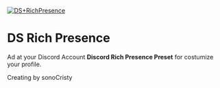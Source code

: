 [![DS+RichPresence](https://i.imgur.com/39u62Fp.png)](https://i.imgur.com/39u62Fp.png) 

# DS Rich Presence

Ad at your Discord Account **Discord Rich Presence Preset** for costumize your profile.

Creating by sonoCristy